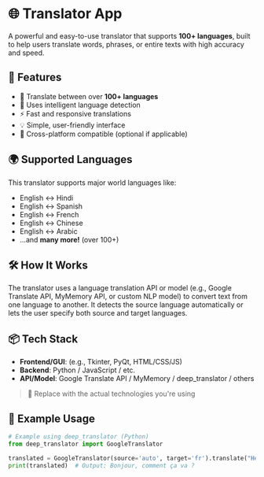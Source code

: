 # 🌐 Translator App

A powerful and easy-to-use translator that supports **100+ languages**, built to help users translate words, phrases, or entire texts with high accuracy and speed.

## 🚀 Features

- 🔄 Translate between over **100+ languages**
- 🧠 Uses intelligent language detection
- ⚡ Fast and responsive translations
- 💡 Simple, user-friendly interface
- 📱 Cross-platform compatible (optional if applicable)

## 🌍 Supported Languages

This translator supports major world languages like:

- English ↔ Hindi
- English ↔ Spanish
- English ↔ French
- English ↔ Chinese
- English ↔ Arabic
- ...and **many more!** (over 100+)

## 🛠️ How It Works

The translator uses a language translation API or model (e.g., Google Translate API, MyMemory API, or custom NLP model) to convert text from one language to another. It detects the source language automatically or lets the user specify both source and target languages.

## 📦 Tech Stack

- **Frontend/GUI**: (e.g., Tkinter, PyQt, HTML/CSS/JS)
- **Backend**: Python / JavaScript / etc.
- **API/Model**: Google Translate API / MyMemory / deep_translator / others

> 🔧 Replace with the actual technologies you're using

## 🧪 Example Usage

```python
# Example using deep_translator (Python)
from deep_translator import GoogleTranslator

translated = GoogleTranslator(source='auto', target='fr').translate("Hello, how are you?")
print(translated)  # Output: Bonjour, comment ça va ?
